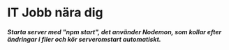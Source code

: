 # IT Jobb nära dig

##### Starta server med "npm start", det använder Nodemon, som kollar efter ändringar i filer och kör serveromstart automatiskt.
